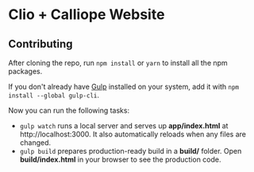 # Clio + Calliope Website

## Contributing

After cloning the repo, run `npm install` or `yarn` to install all the npm packages.

If you don't already have [Gulp](https://github.com/gulpjs/gulp/blob/master/docs/getting-started.md#getting-started) installed on your system, add it with `npm install --global gulp-cli`.

Now you can run the following tasks:

- `gulp watch` runs a local server and serves up **app/index.html** at http://localhost:3000. It also automatically reloads when any files are changed.
- `gulp build` prepares production-ready build in a **build/** folder. Open **build/index.html** in your browser to see the production code.
